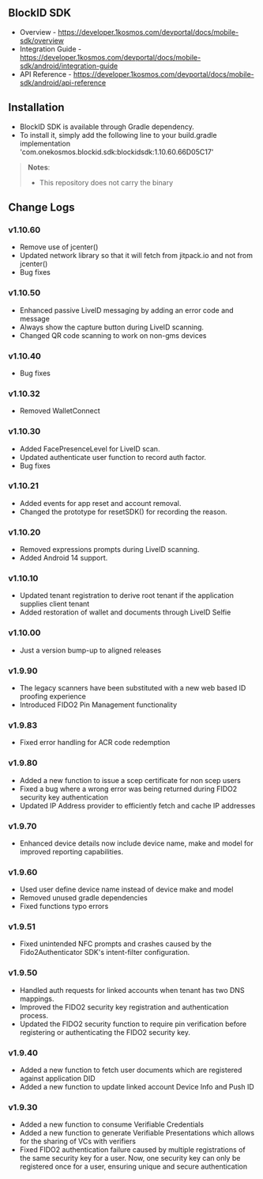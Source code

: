 ## BlockID SDK

- Overview - https://developer.1kosmos.com/devportal/docs/mobile-sdk/overview
- Integration Guide - https://developer.1kosmos.com/devportal/docs/mobile-sdk/android/integration-guide
- API Reference - https://developer.1kosmos.com/devportal/docs/mobile-sdk/android/api-reference

## Installation

- BlockID SDK is available through Gradle dependency.
- To install it, simply add the following line to your build.gradle\
  implementation 'com.onekosmos.blockid.sdk:blockidsdk:1.10.60.66D05C17'

> **Notes**:
> - This repository does not carry the binary

## Change Logs

### v1.10.60
- Remove use of jcenter() 
- Updated network library so that it will fetch from jitpack.io and not from jcenter()
- Bug fixes 

### v1.10.50
- Enhanced passive LiveID messaging by adding an error code and message
- Always show the capture button during LiveID scanning.
- Changed QR code scanning to work on non-gms devices
  
### v1.10.40 
- Bug fixes

### v1.10.32
- Removed WalletConnect

### v1.10.30
- Added FacePresenceLevel for LiveID scan.
- Updated authenticate user function to record auth factor.
- Bug fixes

### v1.10.21
- Added events for app reset and account removal.
- Changed the prototype for resetSDK() for recording the reason.

### v1.10.20
- Removed expressions prompts during LiveID scanning.
- Added Android 14 support.

### v1.10.10
- Updated tenant registration to derive root tenant if the application supplies client tenant
- Added restoration of wallet and documents through LiveID Selfie

### v1.10.00
-  Just a version bump-up to aligned releases

### v1.9.90
-  The legacy scanners have been substituted with a new web based ID proofing experience 
-  Introduced FIDO2 Pin Management functionality

### v1.9.83
-  Fixed error handling for ACR code redemption

### v1.9.80
- Added a new function to issue a scep certificate for non scep users
- Fixed a bug where a wrong error was being returned during FIDO2 security key authentication
- Updated IP Address provider to efficiently fetch and cache IP addresses

### v1.9.70
- Enhanced device details now include device name, make and model for improved reporting capabilities.

### v1.9.60
- Used user define device name instead of device make and model
- Removed unused gradle dependencies
- Fixed functions typo errors

### v1.9.51
- Fixed unintended NFC prompts and crashes caused by the Fido2Authenticator SDK's intent-filter configuration.

### v1.9.50
- Handled auth requests for linked accounts when tenant has two DNS mappings.
- Improved the FIDO2 security key registration and authentication process.
- Updated the FIDO2 security function to require pin verification before registering or authenticating the FIDO2 security key.

### v1.9.40
- Added a new function to fetch user documents which are registered against application DID
- Added a new function to update linked account Device Info and Push ID

### v1.9.30

- Added a new function to consume Verifiable Credentials
- Added a new function to generate Verifiable Presentations which allows for the sharing of VCs with verifiers
- Fixed FIDO2 authentication failure caused by multiple registrations of the same security key for a user. Now, one security key can only be registered once for a user, ensuring unique and secure authentication
